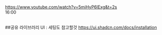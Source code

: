https://www.youtube.com/watch?v=5miHyP6lExg&t=2s
<br />
16:00
<br /><br />

##공유 라이브러리 UI : 세팅도 참고할것
https://ui.shadcn.com/docs/installation
